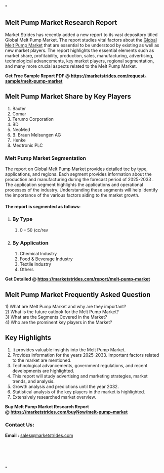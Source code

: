 <p>"</p>
<h2>Melt Pump Market Research Report</h2>
<p>Market Strides has recently added a new report to its vast depository titled Global Melt Pump Market. The report studies vital factors about the&nbsp;<a href="https://marketstrides.com/report/melt-pump-market">Global Melt Pump Market</a>&nbsp;that are essential to be understood by existing as well as new market players. The report highlights the essential elements such as market share, profitability, production, sales, manufacturing, advertising, technological advancements, key market players, regional segmentation, and many more crucial aspects related to the Melt Pump Market.</p>
<p><strong>Get Free Sample Report PDF @&nbsp;<a href="https://marketstrides.com/request-sample/melt-pump-market">https://marketstrides.com/request-sample/melt-pump-market</a></strong></p>
<h2><strong>Melt Pump Market Share by Key Players</strong></h2>
<ol>
<li>Baxter</li>
<li>Comar</li>
<li>Terumo Corporation</li>
<li>BD</li>
<li>NeoMed</li>
<li>B. Braun Melsungen AG</li>
<li>Henke</li>
<li>Medtronic PLC</li>
</ol>
<h3><strong>Melt Pump Market Segmentation</strong></h3>
<p>The report on Global Melt Pump Market provides detailed toc by type, applications, and regions. Each segment provides information about the production and manufacturing during the forecast period of 2025-2033 . The application segment highlights the applications and operational processes of the industry. Understanding these segments will help identify the importance of the various factors aiding to the market growth.</p>
<h4>The report is segmented as follows:</h4>
<ol>
<li>
<h3>By Type</h3>
<ol>
<li>0 &ndash; 50 (cc/rev</li>
</ol>
</li>
<li>
<h3>By Application</h3>
<ol>
<li>Chemical Industry</li>
<li>Food &amp; Beverage Industry</li>
<li>Textile Industry</li>
<li>Others</li>
</ol>
</li>
</ol>
<p><strong>Get Detailed @&nbsp;<a href="https://marketstrides.com/report/melt-pump-market">https://marketstrides.com/report/melt-pump-market</a></strong></p>
<h2 class=""><strong>Melt Pump Market Frequently Asked Question</strong></h2>
<div class="">1) What are&nbsp;Melt Pump Market and why are they important?
<div class="">
<div class="">2) What is the future outlook for the Melt Pump Market?</div>
</div>
</div>
<div class="">3) What are the Segments Covered in the Market?</div>
<div class="">4) Who are the prominent key players in the Market?</div>
<h2><strong>Key Highlights</strong></h2>
<div class="">
<ol>
<li>It provides valuable insights into the Melt Pump Market.</li>
<li>Provides information for the years 2025-2033. Important factors related to the market are mentioned.</li>
<li>Technological advancements, government regulations, and recent developments are highlighted.</li>
<li>This report will study advertising and marketing strategies, market trends, and analysis.</li>
<li>Growth analysis and predictions until the year 2032.</li>
<li>Statistical analysis of the key players in the market is highlighted.</li>
<li>Extensively researched market overview.</li>
</ol>
<p><strong>Buy Melt Pump Market Research Report @&nbsp;<a href="https://marketstrides.com/buyNow/melt-pump-market">https://marketstrides.com/buyNow/melt-pump-market</a></strong></p>
<h3>Contact Us:</h3>
<p><strong>Email :</strong> <a href="mailto:sales@marketstrides.com">sales@marketstrides.com</a></p>
</div>
<p>&nbsp;</p>
<h3>&nbsp;</h3>
<p>"</p>
